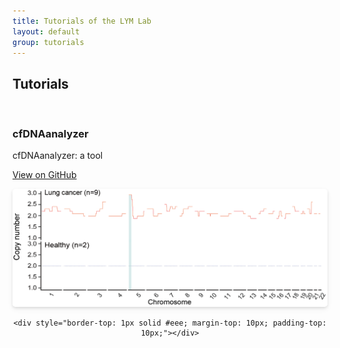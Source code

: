 ```yaml
---
title: Tutorials of the LYM Lab
layout: default
group: tutorials
---
```



<h2><b>Tutorials</b></h2>
<br>

<h3>cfDNAanalyzer</h3>

<p>cfDNAanalyzer: a tool</p>

<a href='https://github.com/LiymLab/cfDNAanalyzer' class="btn btn-primary">View on GitHub</a> 

<center>
    <img width="800px" 
     src="/cfDNAanalyzer/Figures/Section%201.1.png" 
     style="border-radius: 5px; box-shadow: 0 2px 4px rgba(0,0,0,0.1), 0 4px 10px rgba(0,0,0,0.05);">
    
    <div style="border-top: 1px solid #eee; margin-top: 10px; padding-top: 10px;"></div>
</center>




